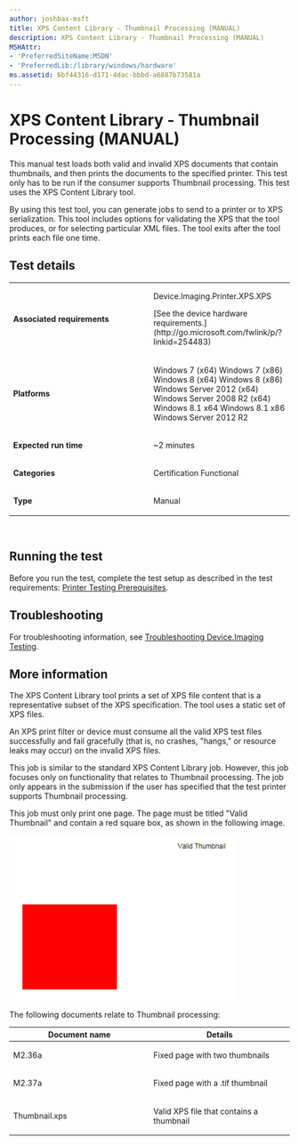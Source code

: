 ```yaml
---
author: joshbax-msft
title: XPS Content Library - Thumbnail Processing (MANUAL)
description: XPS Content Library - Thumbnail Processing (MANUAL)
MSHAttr:
- 'PreferredSiteName:MSDN'
- 'PreferredLib:/library/windows/hardware'
ms.assetid: 6bf44316-d171-4dac-bbbd-a6887b73581a
---
```


# XPS Content Library - Thumbnail Processing (MANUAL)


This manual test loads both valid and invalid XPS documents that contain thumbnails, and then prints the documents to the specified printer. This test only has to be run if the consumer supports Thumbnail processing. This test uses the XPS Content Library tool.

By using this test tool, you can generate jobs to send to a printer or to XPS serialization. This tool includes options for validating the XPS that the tool produces, or for selecting particular XML files. The tool exits after the tool prints each file one time.

## Test details


<table>
<colgroup>
<col width="50%" />
<col width="50%" />
</colgroup>
<tbody>
<tr class="odd">
<td><p><strong>Associated requirements</strong></p></td>
<td><p>Device.Imaging.Printer.XPS.XPS</p>
<p>[See the device hardware requirements.](http://go.microsoft.com/fwlink/p/?linkid=254483)</p></td>
</tr>
<tr class="even">
<td><p><strong>Platforms</strong></p></td>
<td><p>Windows 7 (x64) Windows 7 (x86) Windows 8 (x64) Windows 8 (x86) Windows Server 2012 (x64) Windows Server 2008 R2 (x64) Windows 8.1 x64 Windows 8.1 x86 Windows Server 2012 R2</p></td>
</tr>
<tr class="odd">
<td><p><strong>Expected run time</strong></p></td>
<td><p>~2 minutes</p></td>
</tr>
<tr class="even">
<td><p><strong>Categories</strong></p></td>
<td><p>Certification Functional</p></td>
</tr>
<tr class="odd">
<td><p><strong>Type</strong></p></td>
<td><p>Manual</p></td>
</tr>
</tbody>
</table>

 

## Running the test


Before you run the test, complete the test setup as described in the test requirements: [Printer Testing Prerequisites](printer-testing-prerequisites.md).

## Troubleshooting


For troubleshooting information, see [Troubleshooting Device.Imaging Testing](troubleshooting-deviceimaging-testing.md).

## More information


The XPS Content Library tool prints a set of XPS file content that is a representative subset of the XPS specification. The tool uses a static set of XPS files.

An XPS print filter or device must consume all the valid XPS test files successfully and fail gracefully (that is, no crashes, "hangs," or resource leaks may occur) on the invalid XPS files.

This job is similar to the standard XPS Content Library job. However, this job focuses only on functionality that relates to Thumbnail processing. The job only appears in the submission if the user has specified that the test printer supports Thumbnail processing.

This job must only print one page. The page must be titled "Valid Thumbnail" and contain a red square box, as shown in the following image.

![image of a red square box](images/hck-win8-xps-content-library-thumbnail-processing.png)

The following documents relate to Thumbnail processing:

<table>
<colgroup>
<col width="50%" />
<col width="50%" />
</colgroup>
<thead>
<tr class="header">
<th>Document name</th>
<th>Details</th>
</tr>
</thead>
<tbody>
<tr class="odd">
<td><p>M2.36a</p></td>
<td><p>Fixed page with two thumbnails</p></td>
</tr>
<tr class="even">
<td><p>M2.37a</p></td>
<td><p>Fixed page with a .tif thumbnail</p></td>
</tr>
<tr class="odd">
<td><p>Thumbnail.xps</p></td>
<td><p>Valid XPS file that contains a thumbnail</p></td>
</tr>
</tbody>
</table>

 

 

 






